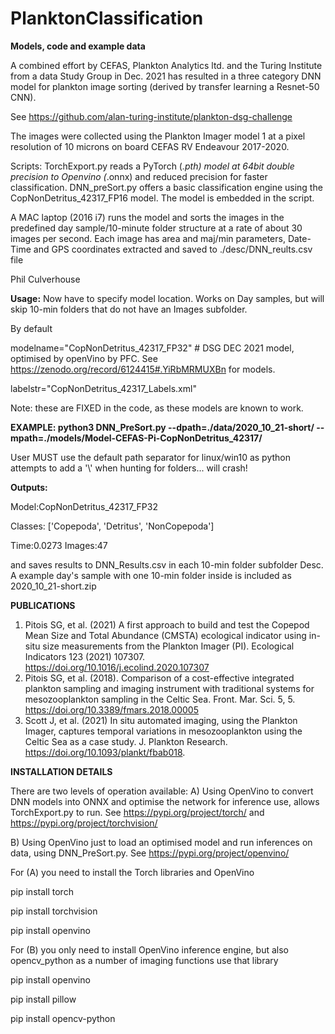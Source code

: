 # PlanktonClassification
<b>Models, code and example data</b>

A combined effort by CEFAS, Plankton Analytics ltd. and the Turing Institute from a data Study Group in Dec. 2021 has resulted in a three category DNN model for plankton image sorting (derived by transfer learning a Resnet-50 CNN).

See https://github.com/alan-turing-institute/plankton-dsg-challenge

The images were collected using the Plankton Imager model 1 at a pixel resolution of 10 microns on board CEFAS RV Endeavour 2017-2020.

Scripts:
TorchExport.py reads a PyTorch (*.pth) model at 64bit double precision to Openvino (*.onnx) and reduced precision for faster classification.
DNN_preSort.py offers a basic classification engine using the CopNonDetritus_42317_FP16 model. The model is embedded in the script.

A MAC laptop (2016 i7) runs the model and sorts the images in the predefined day sample/10-minute folder structure at a rate of about 30 images per second.
Each image has area and maj/min parameters, Date-Time and GPS coordinates extracted and saved to ./desc/DNN_reults.csv file

Phil Culverhouse

<b>Usage:</b>
Now have to specify model location. Works on Day samples, but will skip 10-min folders that do not have an Images subfolder.

By default 

modelname="CopNonDetritus_42317_FP32" # DSG DEC 2021 model, optimised by openVino by PFC. See https://zenodo.org/record/6124415#.YiRbMRMUXBn for models.

labelstr="CopNonDetritus_42317_Labels.xml"

Note: these are FIXED in the code, as these models are known to work.

<b>EXAMPLE: python3 DNN_PreSort.py --dpath=./data/2020_10_21-short/ --mpath=./models/Model-CEFAS-Pi-CopNonDetritus_42317/</b>

User MUST use the default path separator for linux/win10 as python attempts to add a '\\' when hunting for folders... will crash!

<b>Outputs: </b>

Model:CopNonDetritus_42317_FP32

Classes: ['Copepoda', 'Detritus', 'NonCopepoda']

Time:0.0273 Images:47

and saves results to DNN_Results.csv in each 10-min folder subfolder Desc. A example day's sample with one 10-min folder inside is included as 2020_10_21-short.zip


<b>PUBLICATIONS</b>
1. Pitois SG, et al. (2021) A first approach to build and test the Copepod Mean Size and Total Abundance (CMSTA) ecological indicator using in-situ size measurements from the Plankton Imager (PI). Ecological Indicators 123 (2021) 107307. https://doi.org/10.1016/j.ecolind.2020.107307
2. Pitois SG, et al. (2018). Comparison of a cost-effective integrated plankton sampling and imaging instrument with traditional systems for mesozooplankton sampling in the Celtic Sea. Front. Mar. Sci. 5, 5. https://doi.org/10.3389/fmars.2018.00005
3. Scott J, et al.  (2021) In situ automated imaging, using the Plankton Imager, captures temporal variations in mesozooplankton using the Celtic Sea as a case study. J. Plankton Research. https://doi.org/10.1093/plankt/fbab018.


<b>INSTALLATION DETAILS</b>

There are two levels of operation available:
A) Using OpenVino to convert DNN models into ONNX and optimise the network for inference use, 
  allows TorchExport.py to run. 
   See https://pypi.org/project/torch/ and https://pypi.org/project/torchvision/
   
B) Using OpenVino just to load an optimised model and run inferences on data, using DNN_PreSort.py.
   See https://pypi.org/project/openvino/

For (A) you need to install the Torch libraries and OpenVino

pip install torch

pip install torchvision

pip install openvino

For (B) you only need to install OpenVino inference engine, but also opencv_python as a number of imaging functions use that library

pip install openvino

pip install pillow

pip install opencv-python





